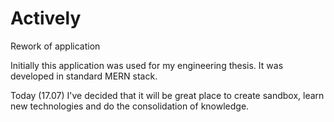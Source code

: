 # Actively

Rework of application

Initially this application was used for my engineering thesis.
It was developed in standard MERN stack.

Today (17.07) I've decided that it will be great place to create sandbox,
learn new technologies and do the consolidation of knowledge.
